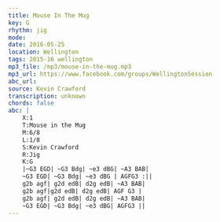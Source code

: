 ```yaml
---
title: Mouse In The Mug
key: G
rhythm: jig
mode: 
date: 2016-05-25
location: Wellington
tags: 2015-16 wellington
mp3_file: /mp3/mouse-in-the-mug.mp3
mp3_url: https://www.facebook.com/groups/WellingtonSession
abc_url: 
source: Kevin Crawford
transcription: unknown
chords: false
abc: |
    X:1
    T:Mouse in the Mug
    M:6/8
    L:1/8
    S:Kevin Crawford
    R:Jig
    K:G
    |~G3 EGD| ~G3 Bdg| ~e3 dBG| ~A3 BAB| 
    ~G3 EGD| ~G3 Bdg| ~e3 dBG | AGFG3 :||
    g2b agf| g2d edB| d2g edB| ~A3 BAB| 
    g2b agf|g2d edB| d2g edB| AGF G3 |
    g2b agf| g2d edB| d2g edB| ~A3 BAB| 
    ~G3 EGD| ~G3 Bdg| ~e3 dBG| AGFG3 ||
---
```


